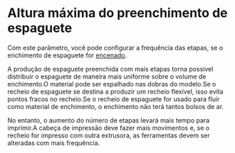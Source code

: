 Altura máxima do preenchimento de espaguete
====
Com este parâmetro, você pode configurar a frequência das etapas, se o enchimento de espaguete for [encenado](Spaghetti_infill_stepped.md).

A produção de espaguete preenchida com mais etapas torna possível distribuir o espaguete de maneira mais uniforme sobre o volume de enchimento.O material pode ser espalhado nas dobras do modelo.Se o recheio de espaguete se destina a produzir um recheio flexível, isso evita pontos fracos no recheio.Se o recheio de espaguete for usado para fluir como material de enchimento, o enchimento não terá tantos bolsos de ar.

No entanto, o aumento do número de etapas levará mais tempo para imprimir.A cabeça de impressão deve fazer mais movimentos e, se o recheio for impresso com outra extrusora, as ferramentas devem ser alteradas com mais frequência.